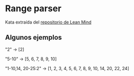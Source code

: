 # Range parser

Kata extraída del [repositorio de Lean Mind](https://github.com/lean-mind/katas-formacion/tree/main/rangeParser)

## Algunos ejemplos

"2" -> [2]

"5-10" -> [5, 6, 7, 8, 9, 10]

"1-10,14, 20-25:2" -> [1, 2, 3, 4, 5, 6, 7, 8, 9, 10, 14, 20, 22, 24]

[original-kata]:https://www.codewars.com/kata/57d307fb9d84633c5100007a
